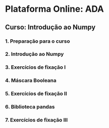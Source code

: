 # Plataforma Online: ADA

## Curso: Introdução ao Numpy

### 1. Preparação para o curso

### 2. Introdução ao Numpy

### 3. Exercícios de fixação I

### 4. Máscara Booleana

### 5. Exercícios de fixação II

### 6. Biblioteca pandas

### 7. Exercícios de fixação III

